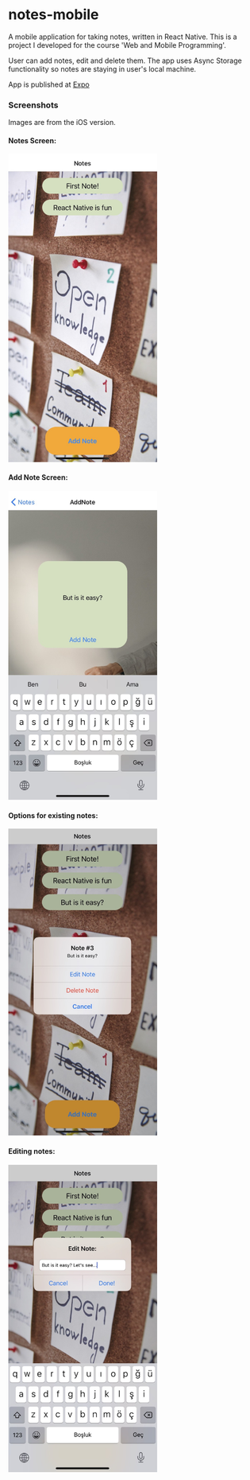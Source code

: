 # notes-mobile
A mobile application for taking notes, written in React Native. This is a project I developed for the course 'Web and Mobile Programming'.

User can add notes, edit and delete them. The app uses Async Storage functionality so notes are staying in user's local machine.

App is published at [Expo](https://expo.dev/@tancetiner/Notes)

### Screenshots
Images are from the iOS version.

#### Notes Screen:

<img src="./screenshots/notes.jpg" width="300">

<br />



#### Add Note Screen:

<img src="./screenshots/addNote.jpg" width="300">


<br />


#### Options for existing notes:

<img src="./screenshots/noteOptions.jpg" width="300">


<br />


#### Editing notes:

<img src="./screenshots/editNote.jpg" width="300">







